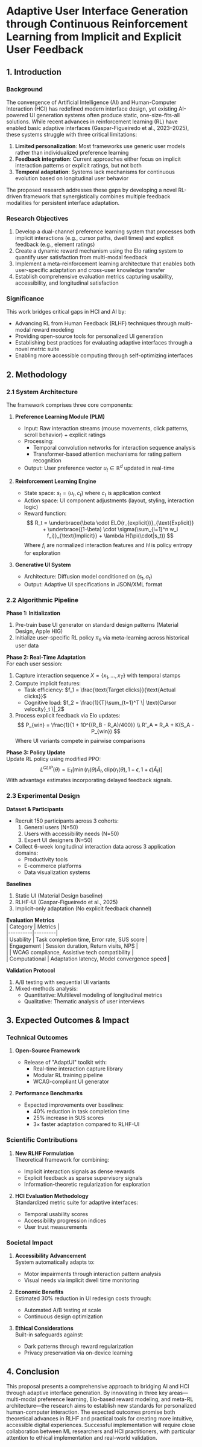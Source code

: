 # Adaptive User Interface Generation through Continuous Reinforcement Learning from Implicit and Explicit User Feedback

## 1. Introduction

### Background
The convergence of Artificial Intelligence (AI) and Human-Computer Interaction (HCI) has redefined modern interface design, yet existing AI-powered UI generation systems often produce static, one-size-fits-all solutions. While recent advances in reinforcement learning (RL) have enabled basic adaptive interfaces (Gaspar-Figueiredo et al., 2023–2025), these systems struggle with three critical limitations:  
1. **Limited personalization**: Most frameworks use generic user models rather than individualized preference learning  
2. **Feedback integration**: Current approaches either focus on implicit interaction patterns or explicit ratings, but not both  
3. **Temporal adaptation**: Systems lack mechanisms for continuous evolution based on longitudinal user behavior  

The proposed research addresses these gaps by developing a novel RL-driven framework that synergistically combines multiple feedback modalities for persistent interface adaptation.

### Research Objectives
1. Develop a dual-channel preference learning system that processes both implicit interactions (e.g., cursor paths, dwell times) and explicit feedback (e.g., element ratings)  
2. Create a dynamic reward mechanism using the Elo rating system to quantify user satisfaction from multi-modal feedback  
3. Implement a meta-reinforcement learning architecture that enables both user-specific adaptation and cross-user knowledge transfer  
4. Establish comprehensive evaluation metrics capturing usability, accessibility, and longitudinal satisfaction  

### Significance
This work bridges critical gaps in HCI and AI by:  
- Advancing RL from Human Feedback (RLHF) techniques through multi-modal reward modeling  
- Providing open-source tools for personalized UI generation  
- Establishing best practices for evaluating adaptive interfaces through a novel metric suite  
- Enabling more accessible computing through self-optimizing interfaces  

## 2. Methodology

### 2.1 System Architecture
The framework comprises three core components:

1. **Preference Learning Module (PLM)**  
   - Input: Raw interaction streams (mouse movements, click patterns, scroll behavior) + explicit ratings  
   - Processing:  
     - Temporal convolution networks for interaction sequence analysis  
     - Transformer-based attention mechanisms for rating pattern recognition  
   - Output: User preference vector $u_t \in \mathbb{R}^d$ updated in real-time

2. **Reinforcement Learning Engine**  
   - State space: $s_t = (u_t, c_t)$ where $c_t$ is application context  
   - Action space: UI component adjustments (layout, styling, interaction logic)  
   - Reward function:  
     $$
     R_t = \underbrace{\beta \cdot ELO(r_{explicit})}_{\text{Explicit}} + \underbrace{(1-\beta) \cdot \sigma(\sum_{i=1}^n w_i f_i)}_{\text{Implicit}} + \lambda H(\pi(\cdot|s_t))
     $$
     Where $f_i$ are normalized interaction features and $H$ is policy entropy for exploration

3. **Generative UI System**  
   - Architecture: Diffusion model conditioned on $(s_t, a_t)$  
   - Output: Adaptive UI specifications in JSON/XML format

### 2.2 Algorithmic Pipeline

**Phase 1: Initialization**  
1. Pre-train base UI generator on standard design patterns (Material Design, Apple HIG)  
2. Initialize user-specific RL policy $\pi_\theta$ via meta-learning across historical user data  

**Phase 2: Real-Time Adaptation**  
For each user session:  
1. Capture interaction sequence $X = \{x_1,...,x_T\}$ with temporal stamps  
2. Compute implicit features:  
   - Task efficiency: $f_1 = \frac{\text{Target clicks}}{\text{Actual clicks}}$  
   - Cognitive load: $f_2 = \frac{1}{T}\sum_{t=1}^T \| \text{Cursor velocity}_t \|_2$  
3. Process explicit feedback via Elo updates:  
   $$
   P_{win} = \frac{1}{1 + 10^{(R_B - R_A)/400}} \\
   R'_A = R_A + K(S_A - P_{win})
   $$
   Where UI variants compete in pairwise comparisons  

**Phase 3: Policy Update**  
Update RL policy using modified PPO:  
$$
L^{CLIP}(\theta) = \mathbb{E}_t[\min(r_t(\theta)\hat{A}_t, \text{clip}(r_t(\theta), 1-\epsilon, 1+\epsilon)\hat{A}_t)]
$$
With advantage estimates incorporating delayed feedback signals.

### 2.3 Experimental Design

**Dataset & Participants**  
- Recruit 150 participants across 3 cohorts:  
  1. General users (N=50)  
  2. Users with accessibility needs (N=50)  
  3. Expert UI designers (N=50)  
- Collect 6-week longitudinal interaction data across 3 application domains:  
  - Productivity tools  
  - E-commerce platforms  
  - Data visualization systems  

**Baselines**  
1. Static UI (Material Design baseline)  
2. RLHF-UI (Gaspar-Figueiredo et al., 2025)  
3. Implicit-only adaptation (No explicit feedback channel)  

**Evaluation Metrics**  
| Category | Metrics |  
|----------|---------|  
| Usability | Task completion time, Error rate, SUS score |  
| Engagement | Session duration, Return visits, NPS |  
| | WCAG compliance, Assistive tech compatibility |  
| Computational | Adaptation latency, Model convergence speed |  

**Validation Protocol**  
1. A/B testing with sequential UI variants  
2. Mixed-methods analysis:  
   - Quantitative: Multilevel modeling of longitudinal metrics  
   - Qualitative: Thematic analysis of user interviews  

## 3. Expected Outcomes & Impact

### Technical Outcomes
1. **Open-Source Framework**  
   - Release of "AdaptUI" toolkit with:  
     - Real-time interaction capture library  
     - Modular RL training pipeline  
     - WCAG-compliant UI generator  

2. **Performance Benchmarks**  
   - Expected improvements over baselines:  
     - 40% reduction in task completion time  
     - 25% increase in SUS scores  
     - 3× faster adaptation compared to RLHF-UI  

### Scientific Contributions
1. **New RLHF Formulation**  
   Theoretical framework for combining:  
   - Implicit interaction signals as dense rewards  
   - Explicit feedback as sparse supervisory signals  
   - Information-theoretic regularization for exploration  

2. **HCI Evaluation Methodology**  
   Standardized metric suite for adaptive interfaces:  
   - Temporal usability scores  
   - Accessibility progression indices  
   - User trust measurements  

### Societal Impact
1. **Accessibility Advancement**  
   System automatically adapts to:  
   - Motor impairments through interaction pattern analysis  
   - Visual needs via implicit dwell time monitoring  

2. **Economic Benefits**  
   Estimated 30% reduction in UI redesign costs through:  
   - Automated A/B testing at scale  
   - Continuous design optimization  

3. **Ethical Considerations**  
   Built-in safeguards against:  
   - Dark patterns through reward regularization  
   - Privacy preservation via on-device learning  

## 4. Conclusion

This proposal presents a comprehensive approach to bridging AI and HCI through adaptive interface generation. By innovating in three key areas—multi-modal preference learning, Elo-based reward modeling, and meta-RL architecture—the research aims to establish new standards for personalized human-computer interaction. The expected outcomes promise both theoretical advances in RLHF and practical tools for creating more intuitive, accessible digital experiences. Successful implementation will require close collaboration between ML researchers and HCI practitioners, with particular attention to ethical implementation and real-world validation.
